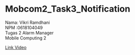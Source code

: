 # Mobcom2_Task3_Notification

Nama: Vikri Ramdhani <br>
NPM :0618104049 <br>
Tugas 2 Alarm Manager <br>
Mobile Computing 2 <br>
 
<a href="https://youtu.be/H6JVnWlZ7ME" target="_blank">Link Video</a>

